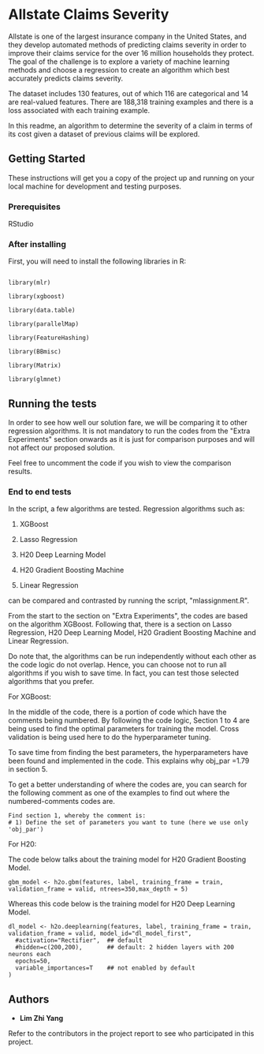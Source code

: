 # Allstate Claims Severity

Allstate is one of the largest insurance company in the United States, and they develop automated methods of predicting claims severity in order to improve their claims service for the over 16 million households they protect. The goal of the challenge is to explore a variety of machine learning methods and choose a regression to create an algorithm which best accurately predicts claims severity.

The dataset includes 130 features, out of which 116 are categorical and 14 are real-valued features. There are 188,318 training examples and there is a loss associated with each training example.

In this readme, an algorithm to determine the severity of a claim in terms of its cost given a dataset of previous claims will be explored.

## Getting Started

These instructions will get you a copy of the project up and running on your local machine for development and testing purposes.

### Prerequisites

RStudio

### After installing

First, you will need to install the following libraries in R:
```

library(mlr)

library(xgboost)

library(data.table)

library(parallelMap)

library(FeatureHashing)

library(BBmisc)

library(Matrix)

library(glmnet)
```

## Running the tests

In order to see how well our solution fare, we will be comparing it to other regression algorithms. 
It is not mandatory to run the codes from the "Extra Experiments" section onwards as it is just for comparison purposes and will not
affect our proposed solution. 

Feel free to uncomment the code if you wish to view the comparison results.

### End to end tests

In the script, a few algorithms are tested. Regression algorithms such as:

1) XGBoost

2) Lasso Regression

3) H20 Deep Learning Model

4) H20 Gradient Boosting Machine

5) Linear Regression

can be compared and contrasted by running the script, "mlassignment.R".

From the start to the section on "Extra Experiments", the codes are based on the algorithm XGBoost. 
Following that, there is a section on Lasso Regression, H20 Deep Learning Model, H20 Gradient Boosting Machine and Linear Regression.

Do note that, the algorithms can be run independently without each other as the code logic do not overlap. Hence, you can choose 
not to run all algorithms if you wish to save time. In fact, you can test those selected algorithms that you prefer.

For XGBoost:

In the middle of the code, there is a portion of code which have the comments being numbered. By following the code logic, Section 1 to 4
are being used to find the optimal parameters for training the model. Cross validation is being used here to do the hyperparameter tuning.

To save time from finding the best parameters, the hyperparameters have been found and implemented in the code. This explains why
obj_par =1.79 in section 5. 

To get a better understanding of where the codes are, you can search for the following comment as one of the examples to find out where 
the numbered-comments codes are. 

```
Find section 1, whereby the comment is:
# 1) Define the set of parameters you want to tune (here we use only 'obj_par')
```

For H20:

The code below talks about the training model for H20 Gradient Boosting Model.

```
gbm_model <- h2o.gbm(features, label, training_frame = train, validation_frame = valid, ntrees=350,max_depth = 5)
```

Whereas this code below is the training model for H20 Deep Learning Model.

```
dl_model <- h2o.deeplearning(features, label, training_frame = train, validation_frame = valid, model_id="dl_model_first", 
  #activation="Rectifier",  ## default
  #hidden=c(200,200),       ## default: 2 hidden layers with 200 neurons each
  epochs=50,
  variable_importances=T    ## not enabled by default
)
```

## Authors

* **Lim Zhi Yang** 

Refer to the contributors in the project report to see who participated in this project.
